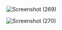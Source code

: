 ![Screenshot (269)](https://github.com/user-attachments/assets/baa509dc-00f8-452a-8352-3a45a43a2cb5?raw=true)

![Screenshot (270)](https://github.com/user-attachments/assets/3b296a21-ca0d-4f0b-a4c7-19009daf49b1)


